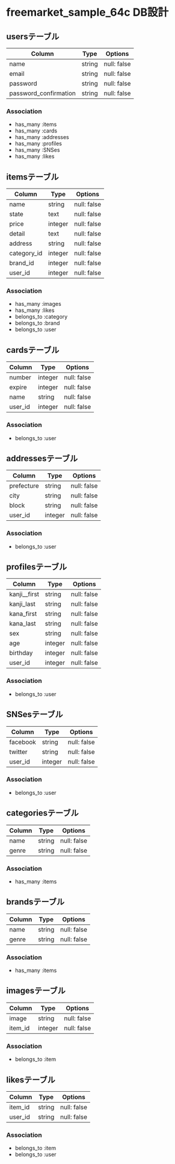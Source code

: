 # freemarket_sample_64c DB設計

## usersテーブル
|Column|Type|Options|
|------|----|-------|
|name|string|null: false|
|email|string|null: false|
|password|string|null: false|
|password_confirmation|string|null: false|
### Association
- has_many :items
- has_many :cards
- has_many :addresses
- has_many :profiles
- has_many :SNSes
- has_many :likes


## itemsテーブル
|Column|Type|Options|
|------|----|-------|
|name|string|null: false|
|state|text|null: false|
|price|integer|null: false|
|detail|text|null: false|
|address|string|null: false|
|category_id|integer|null: false|
|brand_id|integer|null: false|
|user_id|integer|null: false|
### Association
- has_many :images
- has_many :likes
- belongs_to :category
- belongs_to :brand
- belongs_to :user



## cardsテーブル
|Column|Type|Options|
|------|----|-------|
|number|integer|null: false|
|expire|integer|null: false|
|name|string|null: false|
|user_id|integer|null: false|
### Association
- belongs_to :user


## addressesテーブル
|Column|Type|Options|
|------|----|-------|
|prefecture|string|null: false|
|city|string|null: false|
|block|string|null: false|
|user_id|integer|null: false|
### Association
- belongs_to :user


## profilesテーブル
|Column|Type|Options|
|------|----|-------|
|kanji__first|string|null: false|
|kanji_last|string|null: false|
|kana_first|string|null: false|
|kana_last|string|null: false|
|sex|string|null: false|
|age|integer|null: false|
|birthday|integer|null: false|
|user_id|integer|null: false|
### Association
- belongs_to :user


## SNSesテーブル
|Column|Type|Options|
|------|----|-------|
|facebook|string|null: false|
|twitter|string|null: false|
|user_id|integer|null: false|
### Association
- belongs_to :user


## categoriesテーブル
|Column|Type|Options|
|------|----|-------|
|name|string|null: false|
|genre|string|null: false|
### Association
- has_many :items


## brandsテーブル
|Column|Type|Options|
|------|----|-------|
|name|string|null: false|
|genre|string|null: false|
### Association
- has_many :items


## imagesテーブル
|Column|Type|Options|
|------|----|-------|
|image|string|null: false|
|item_id|integer|null: false|
### Association
- belongs_to :item

## likesテーブル
|Column|Type|Options|
|------|----|-------|
|item_id|string|null: false|
|user_id|string|null: false|
### Association
- belongs_to :item
- belongs_to :user


<!-- 実装しなくていいけど一応書いておく（中間テーブル必要だから簡略してます） -->
<!-- 
## commentsテーブル
|Column|Type|Options|
|------|----|-------|
|comment|string|null: false|
### Association
- belongs_to :user
- belongs_to :item -->